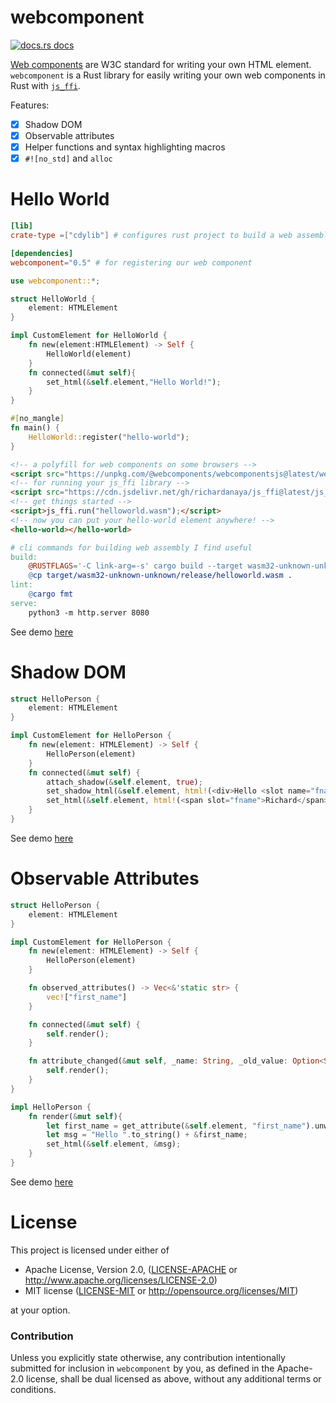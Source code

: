 # webcomponent

<a href="https://docs.rs/webcomponent"><img src="https://img.shields.io/badge/docs-latest-blue.svg?style=flat-square" alt="docs.rs docs" /></a>

[Web components](https://www.webcomponents.org/) are W3C standard for writing your own HTML element. `webcomponent` is a Rust library for easily writing your own web components in Rust with [`js_ffi`](https://github.com/richardanaya/js_ffi).

Features:
- [x] Shadow DOM
- [x] Observable attributes
- [x] Helper functions and syntax highlighting macros
- [x] `#![no_std]` and `alloc`

# Hello World
```toml
[lib]
crate-type =["cdylib"] # configures rust project to build a web assembly module

[dependencies]
webcomponent="0.5" # for registering our web component
```
```rust
use webcomponent::*;

struct HelloWorld {
    element: HTMLElement
}

impl CustomElement for HelloWorld {
    fn new(element:HTMLElement) -> Self {
        HelloWorld(element)
    }
    fn connected(&mut self){
        set_html(&self.element,"Hello World!");
    }
}

#[no_mangle]
fn main() {
    HelloWorld::register("hello-world");
}
```
```html
<!-- a polyfill for web components on some browsers -->
<script src="https://unpkg.com/@webcomponents/webcomponentsjs@latest/webcomponents-loader.js"></script>
<!-- for running your js_ffi library -->
<script src="https://cdn.jsdelivr.net/gh/richardanaya/js_ffi@latest/js_ffi.js"></script>
<!-- get things started -->
<script>js_ffi.run("helloworld.wasm");</script>
<!-- now you can put your hello-world element anywhere! -->
<hello-world></hello-world>
```
```makefile
# cli commands for building web assembly I find useful
build:
	@RUSTFLAGS='-C link-arg=-s' cargo build --target wasm32-unknown-unknown --release
	@cp target/wasm32-unknown-unknown/release/helloworld.wasm .
lint:
	@cargo fmt
serve:
	python3 -m http.server 8080
```


See demo [here](https://richardanaya.github.io/webcomponent/examples/helloworld/)

# Shadow DOM

```rust
struct HelloPerson {
    element: HTMLElement
}

impl CustomElement for HelloPerson {
    fn new(element: HTMLElement) -> Self {
        HelloPerson(element)
    }
    fn connected(&mut self) {
        attach_shadow(&self.element, true);
        set_shadow_html(&self.element, html!(<div>Hello <slot name="fname"></slot>!</div>));
        set_html(&self.element, html!(<span slot="fname">Richard</span>));
    }
}
```

See demo [here](https://richardanaya.github.io/webcomponent/examples/shadowdom/)

# Observable Attributes

```rust
struct HelloPerson {
    element: HTMLElement
}

impl CustomElement for HelloPerson {
    fn new(element: HTMLElement) -> Self {
        HelloPerson(element)
    }

    fn observed_attributes() -> Vec<&'static str> {
        vec!["first_name"]
    }

    fn connected(&mut self) {
        self.render();
    }

    fn attribute_changed(&mut self, _name: String, _old_value: Option<String>, _new_value: Option<String>) {
        self.render();
    }
}

impl HelloPerson {
    fn render(&mut self){
        let first_name = get_attribute(&self.element, "first_name").unwrap_or("human".to_string());
        let msg = "Hello ".to_string() + &first_name;
        set_html(&self.element, &msg);
    }
}
```

See demo [here](https://richardanaya.github.io/webcomponent/examples/observable_attributes/)

# License

This project is licensed under either of

 * Apache License, Version 2.0, ([LICENSE-APACHE](LICENSE-APACHE) or
   http://www.apache.org/licenses/LICENSE-2.0)
 * MIT license ([LICENSE-MIT](LICENSE-MIT) or
   http://opensource.org/licenses/MIT)

at your option.

### Contribution

Unless you explicitly state otherwise, any contribution intentionally submitted
for inclusion in `webcomponent` by you, as defined in the Apache-2.0 license, shall be
dual licensed as above, without any additional terms or conditions.

